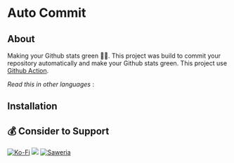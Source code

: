 # Auto Commit

## About

Making your Github stats green 🌳🌳. This project was build to commit your repository automatically and make your Github stats green. This project use [Github Action](https://github.com/features/actions).

_Read this in other languages_ :

## Installation

## 💰 Consider to Support

[![Ko-Fi](https://img.shields.io/badge/Ko--fi-F16061?style=for-the-badge&logo=ko-fi&logoColor=white)](https://ko-fi.com/reven_erlangga)
[![](https://img.shields.io/badge/-Trakteer-red?style=for-the-badge)](https://trakteer.id/reven-erlangga/tip)
[![Saweria](https://img.shields.io/badge/-Saweria-yellow?style=for-the-badge&logoColor=white)](https://saweria.co/revenerlangga)

